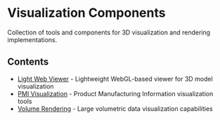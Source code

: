# Visualization Components

Collection of tools and components for 3D visualization and rendering implementations.

## Contents

- [Light Web Viewer](./LightWebViewer/) - Lightweight WebGL-based viewer for 3D model visualization
- [PMI Visualization](./PMIVisualization/) - Product Manufacturing Information visualization tools
- [Volume Rendering](./VolumeRendering/) - Large volumetric data visualization capabilities
